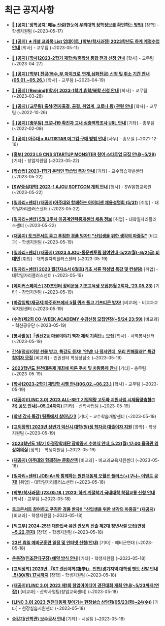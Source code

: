 # 최근 공지사항

* **[📌 [공지] &#x27;장학공지&#x27; 메뉴 신설(한눈에 우리대학 장학정보를 확인하는 방법)](http://ajou.ac.kr/kr/ajou/notice.do?mode=view&amp;articleNo=214764&amp;article.offset=0&amp;articleLimit=30)**
 [장학] - 학생지원팀 (~2023-05-17)

* **[📌 [공지] ★개설 교과목 List 업데이트_[학부/학사과정] 2023학년도 하계 계절수업 안내](http://ajou.ac.kr/kr/ajou/notice.do?mode=view&amp;articleNo=214493&amp;article.offset=0&amp;articleLimit=30)**
 [학사] - 교무팀 (~2023-05-11)

* **[📌 [공지] [학사]2023-2학기 재학생/휴학생 통합 전과 신청 안내](http://ajou.ac.kr/kr/ajou/notice.do?mode=view&amp;articleNo=214014&amp;article.offset=0&amp;articleLimit=30)**
 [학사] - 교무팀 (~2023-04-27)

* **[📌 [공지] [학부] 전공(복수,부,마이크로,연계,심화전공) 신청 및 취소 기간 안내 (05.01.~05.26.)](http://ajou.ac.kr/kr/ajou/notice.do?mode=view&amp;articleNo=213679&amp;article.offset=0&amp;articleLimit=30)**
 [학사] - 교무팀 (~2023-04-19)

* **[📌 [공지] [Remind][학사] 2023-1학기 휴학/복학 신청 안내](http://ajou.ac.kr/kr/ajou/notice.do?mode=view&amp;articleNo=212711&amp;article.offset=0&amp;articleLimit=30)**
 [학사] - 교무팀 (~2023-03-28)

* **[📌 [공지] [교무팀] 출석(전자출결, 공결, 취업계, 코로나 등) 관련 안내](http://ajou.ac.kr/kr/ajou/notice.do?mode=view&amp;articleNo=205552&amp;article.offset=0&amp;articleLimit=30)**
 [학사] - 교무팀 (~2022-10-26)

* **[📌 [공지] [총무팀] 코로나19 확진자 교내 심층역학조사 URL 안내](http://ajou.ac.kr/kr/ajou/notice.do?mode=view&amp;articleNo=180493&amp;article.offset=0&amp;articleLimit=30)**
 [기타] - 총무팀 (~2022-02-08)

* **[📌 [공지] 아주대 x AUTISTAR 머그컵 구매 방법 안내](http://ajou.ac.kr/kr/ajou/notice.do?mode=view&amp;articleNo=147976&amp;article.offset=0&amp;articleLimit=30)**
 [사무] - 홍보실 (~2021-12-16)

* **[[홍보] 2023 LG CNS STARTUP MONSTER 참여 스타트업 모집 안내(~5/29)](http://ajou.ac.kr/kr/ajou/notice.do?mode=view&amp;articleNo=214971&amp;article.offset=0&amp;articleLimit=30)**
 [기타] - 창업지원팀 (~2023-05-22)

* **[[학습법] 2023-1학기 온라인 학습법 특강 안내](http://ajou.ac.kr/kr/ajou/notice.do?mode=view&amp;articleNo=214967&amp;article.offset=0&amp;articleLimit=30)**
 [기타] - 교수학습개발센터 (~2023-05-22)

* **[[SW중심대학] 2023-1 AJOU SOFTCON 개최 안내](http://ajou.ac.kr/kr/ajou/notice.do?mode=view&amp;articleNo=214958&amp;article.offset=0&amp;articleLimit=30)**
 [행사] - SW융합교육원 (~2023-05-22)

* **[[일자리+센터] (재공지)아주대와 함께하는 아이티센 채용설명회 (5/31)](http://ajou.ac.kr/kr/ajou/notice.do?mode=view&amp;articleNo=214956&amp;article.offset=0&amp;articleLimit=30)**
 [취업] - 대학일자리플러스센터 (~2023-05-22)

* **[[일자리+센터] 5월 3주차 이공계인력중개센터 채용 정보](http://ajou.ac.kr/kr/ajou/notice.do?mode=view&amp;articleNo=214954&amp;article.offset=0&amp;articleLimit=30)**
 [취업] - 대학일자리플러스센터 (~2023-05-22)

* **[(재공지) 토크콘서트 듣고 푸짐한 경품 받자‼ &quot;신입생을 위한 생각의 마중길&quot;](http://ajou.ac.kr/kr/ajou/notice.do?mode=view&amp;articleNo=214943&amp;article.offset=0&amp;articleLimit=30)**
 [비교과] - 학생지원팀 (~2023-05-19)

* **[[일자리+센터] (재공지) 2023 AJOU-동문멘토링 참여안내-5/22(월)~6/2(금) 비대면](http://ajou.ac.kr/kr/ajou/notice.do?mode=view&amp;articleNo=214942&amp;article.offset=0&amp;articleLimit=30)**
 [취업] - 대학일자리플러스센터 (~2023-05-19)

* **[[일자리+센터] 2023 월간자소서 6월호(기초 서류 작성법 특강 및 컨설팅)](http://ajou.ac.kr/kr/ajou/notice.do?mode=view&amp;articleNo=214941&amp;article.offset=0&amp;articleLimit=30)**
 [취업] - 대학일자리플러스센터 (~2023-05-19)

* **[[메이커스페이스] 3D프린터 장비운용 기초교육생 모집(5월 2회차_&#x27;23.05.23)](http://ajou.ac.kr/kr/ajou/notice.do?mode=view&amp;articleNo=214940&amp;article.offset=0&amp;articleLimit=30)**
 [기타] - 창업지원팀 (~2023-05-19)

* **[[마감임박/재공지]아주허브에서 5월 퀴즈 풀고 기프티콘 받자!](http://ajou.ac.kr/kr/ajou/notice.do?mode=view&amp;articleNo=214939&amp;article.offset=0&amp;articleLimit=30)**
 [비교과] - 비교과교육지원센터 (~2023-05-19)

* **[(수정)제2회 CO-WEEK ACADEMY 수강신청 모집연장(~5/24 23:59)](http://ajou.ac.kr/kr/ajou/notice.do?mode=view&amp;articleNo=214937&amp;article.offset=0&amp;articleLimit=30)**
 [비교과] - 혁신공유단 (~2023-05-19)

* **[[봉사활동]「권선2동 마을이야기 책자 제작 기획단」모집](http://ajou.ac.kr/kr/ajou/notice.do?mode=view&amp;articleNo=214936&amp;article.offset=0&amp;articleLimit=30)**
 [학사] - 사회봉사센터 (~2023-05-19)

* **[간식(점심)이랑 선물 받고, 특강도 듣자! &#x27;안녕! 나 정서인데, 우리 친해질래?&#x27; 특강 참여자 모집](http://ajou.ac.kr/kr/ajou/notice.do?mode=view&amp;articleNo=214935&amp;article.offset=0&amp;articleLimit=30)**
 [비교과] - 인권센터 학생상담소 (~2023-05-19)

* **[2023학년도 원천대동제 개최에 따른 주차 및 차량통제 안내](http://ajou.ac.kr/kr/ajou/notice.do?mode=view&amp;articleNo=214933&amp;article.offset=0&amp;articleLimit=30)**
 [기타] - 총무팀 (~2023-05-19)

* **[[학사]2023-2학기 재입학 시행 안내(06.02.~06.23.)](http://ajou.ac.kr/kr/ajou/notice.do?mode=view&amp;articleNo=214928&amp;article.offset=0&amp;articleLimit=30)**
 [학사] - 교무팀 (~2023-05-19)

* **[(재공지)[LINC 3.0] 2023 ALL-SET 기업역량 고도화 지원사업 시제품맞춤형(1차) 공모 안내(~05.24까지)](http://ajou.ac.kr/kr/ajou/notice.do?mode=view&amp;articleNo=214925&amp;article.offset=0&amp;articleLimit=30)**
 [기타] - 산학사업팀 (~2023-05-19)

* **[[학생 강사 특강] 팀플에서 살아남기!](http://ajou.ac.kr/kr/ajou/notice.do?mode=view&amp;articleNo=214916&amp;article.offset=0&amp;articleLimit=30)**
 [기타] - 교수학습개발센터 (~2023-05-19)

* **[[교외장학] 2023년 상반기 익산시 대학(원)생 학자금 대출이자 지원](http://ajou.ac.kr/kr/ajou/notice.do?mode=view&amp;articleNo=214913&amp;article.offset=0&amp;articleLimit=30)**
 [장학] - 학생지원팀 (~2023-05-19)

* **[2023학년도 1학기 아경장학재단 장학증서 수여식 안내_5.22(월) 17:00 율곡관 영상회의실](http://ajou.ac.kr/kr/ajou/notice.do?mode=view&amp;articleNo=214909&amp;article.offset=0&amp;articleLimit=30)**
 [장학] - 학생지원팀 (~2023-05-19)

* **[(재공지) 아주대와 함께하는 문화산책](http://ajou.ac.kr/kr/ajou/notice.do?mode=view&amp;articleNo=214898&amp;article.offset=0&amp;articleLimit=30)**
 [비교과] - 비교과교육지원센터 (~2023-05-18)

* **[[일자리+센터] JOB-A+와 함께하는 원천대동제 오월은 플러스(+)구나~ 이벤트 공지!](http://ajou.ac.kr/kr/ajou/notice.do?mode=view&amp;articleNo=214896&amp;article.offset=0&amp;articleLimit=30)**
 [취업] - 대학일자리플러스센터 (~2023-05-18)

* **[[학부/학사과정] (23.05.18.) 2023-하계 계절학기 국내대학 학점교류 신청 안내](http://ajou.ac.kr/kr/ajou/notice.do?mode=view&amp;articleNo=214888&amp;article.offset=0&amp;articleLimit=30)**
 [학사] - 교무팀 (~2023-05-18)

* **[토크콘서트 참여하고 푸짐한 경품 받자‼ &quot;신입생을 위한 생각의 마중길&quot; (재공지)](http://ajou.ac.kr/kr/ajou/notice.do?mode=view&amp;articleNo=214886&amp;article.offset=0&amp;articleLimit=30)**
 [비교과] - 학생지원팀 (~2023-05-18)

* **[[외교부] 2024-25년 대한민국 유엔 안보리 진출 제2대 청년사절 모집(연장 ~5.22.까지)](http://ajou.ac.kr/kr/ajou/notice.do?mode=view&amp;articleNo=214877&amp;article.offset=0&amp;articleLimit=30)**
 [장학] - 학생지원팀 (~2023-05-18)

* **[23년 휴일 예비군훈련 일정 및 인터넷 신청(안내)](http://ajou.ac.kr/kr/ajou/notice.do?mode=view&amp;articleNo=214875&amp;article.offset=0&amp;articleLimit=30)**
 [기타] - 예비군연대 (~2023-05-18)

* **[운동장(인조잔디구장) 예약 방식 안내](http://ajou.ac.kr/kr/ajou/notice.do?mode=view&amp;articleNo=214872&amp;article.offset=0&amp;articleLimit=30)**
 [기타] - 학생지원팀 (~2023-05-18)

* **[[교외장학] 2023년 『KT 랜선야학(夜學)』 인천/경기지역 대학생 멘토 선발 안내_5/30(화) 17시까지](http://ajou.ac.kr/kr/ajou/notice.do?mode=view&amp;articleNo=214870&amp;article.offset=0&amp;articleLimit=30)**
 [장학] - 학생지원팀 (~2023-05-18)

* **[(재공지)[LINC 3.0] 2023 제1회 창업아이디어 경진대회 개최 안내(~5/23까지(연장))](http://ajou.ac.kr/kr/ajou/notice.do?mode=view&amp;articleNo=214859&amp;article.offset=0&amp;articleLimit=30)**
 [비교과] - 산학사업팀(창업교육센터) (~2023-05-18)

* **[[LINC 3.0] 2023 원천대동제 찾아가는 현장실습 상담회(05/23(화)~24(수))](http://ajou.ac.kr/kr/ajou/notice.do?mode=view&amp;articleNo=214849&amp;article.offset=0&amp;articleLimit=30)**
 [기타] - 현장실습지원센터 (~2023-05-18)

* **[승강기(산학관) 보수공사 안내](http://ajou.ac.kr/kr/ajou/notice.do?mode=view&amp;articleNo=214845&amp;article.offset=0&amp;articleLimit=30)**
 [기타] - 시설팀 (~2023-05-18)
